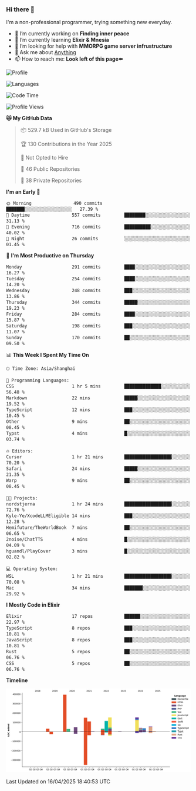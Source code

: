 ### Hi there 👋

I'm a non-professional programmer, trying something new everyday.

<!--
**dyzdyz010/dyzdyz010** is a ✨ _special_ ✨ repository because its `README.md` (this file) appears on your GitHub profile.
-->

- 🔭 I’m currently working on **Finding inner peace**
- 🌱 I’m currently learning **Elixir & Mnesia**
- 🤔 I’m looking for help with **MMORPG game server infrustructure**
- 💬 Ask me about [Anything](https://github.com/dyzdyz010/dyzdyz010/issues)
- 📫 How to reach me: **Look left of this page⬅️**

<!-- - 👯 I’m looking to collaborate on
- 😄 Pronouns: ...
- ⚡ Fun fact: ...
 -->
 
![Profile](https://github-readme-stats.vercel.app/api?username=dyzdyz010&count_private=true&show_icons=true&theme=dracula)

![Languages](https://github-readme-stats.vercel.app/api/top-langs/?username=dyzdyz010&layout=compact&theme=dracula)

<!--START_SECTION:waka-->
![Code Time](http://img.shields.io/badge/Code%20Time-1%2C933%20hrs%2045%20mins-blue)

![Profile Views](http://img.shields.io/badge/Profile%20Views-0-blue)

**🐱 My GitHub Data** 

> 📦 529.7 kB Used in GitHub's Storage 
 > 
> 🏆 130 Contributions in the Year 2025
 > 
> 🚫 Not Opted to Hire
 > 
> 📜 46 Public Repositories 
 > 
> 🔑 38 Private Repositories 
 > 
**I'm an Early 🐤** 

```text
🌞 Morning                490 commits         ███████░░░░░░░░░░░░░░░░░░   27.39 % 
🌆 Daytime                557 commits         ████████░░░░░░░░░░░░░░░░░   31.13 % 
🌃 Evening                716 commits         ██████████░░░░░░░░░░░░░░░   40.02 % 
🌙 Night                  26 commits          ░░░░░░░░░░░░░░░░░░░░░░░░░   01.45 % 
```
📅 **I'm Most Productive on Thursday** 

```text
Monday                   291 commits         ████░░░░░░░░░░░░░░░░░░░░░   16.27 % 
Tuesday                  254 commits         ████░░░░░░░░░░░░░░░░░░░░░   14.20 % 
Wednesday                248 commits         ███░░░░░░░░░░░░░░░░░░░░░░   13.86 % 
Thursday                 344 commits         █████░░░░░░░░░░░░░░░░░░░░   19.23 % 
Friday                   284 commits         ████░░░░░░░░░░░░░░░░░░░░░   15.87 % 
Saturday                 198 commits         ███░░░░░░░░░░░░░░░░░░░░░░   11.07 % 
Sunday                   170 commits         ██░░░░░░░░░░░░░░░░░░░░░░░   09.50 % 
```


📊 **This Week I Spent My Time On** 

```text
🕑︎ Time Zone: Asia/Shanghai

💬 Programming Languages: 
CSS                      1 hr 5 mins         ██████████████░░░░░░░░░░░   56.48 % 
Markdown                 22 mins             █████░░░░░░░░░░░░░░░░░░░░   19.52 % 
TypeScript               12 mins             ███░░░░░░░░░░░░░░░░░░░░░░   10.45 % 
Other                    9 mins              ██░░░░░░░░░░░░░░░░░░░░░░░   08.45 % 
Typst                    4 mins              █░░░░░░░░░░░░░░░░░░░░░░░░   03.74 % 

🔥 Editors: 
Cursor                   1 hr 21 mins        ██████████████████░░░░░░░   70.20 % 
Safari                   24 mins             █████░░░░░░░░░░░░░░░░░░░░   21.35 % 
Warp                     9 mins              ██░░░░░░░░░░░░░░░░░░░░░░░   08.45 % 

🐱‍💻 Projects: 
nordstjerna              1 hr 24 mins        ██████████████████░░░░░░░   72.76 % 
Kyle-Ye/XcodeLLMEligible 14 mins             ███░░░░░░░░░░░░░░░░░░░░░░   12.28 % 
Hemifuture/TheWorldBook  7 mins              ██░░░░░░░░░░░░░░░░░░░░░░░   06.65 % 
2noise/ChatTTS           4 mins              █░░░░░░░░░░░░░░░░░░░░░░░░   04.09 % 
hguandl/PlayCover        3 mins              █░░░░░░░░░░░░░░░░░░░░░░░░   02.82 % 

💻 Operating System: 
WSL                      1 hr 21 mins        ██████████████████░░░░░░░   70.08 % 
Mac                      34 mins             ███████░░░░░░░░░░░░░░░░░░   29.92 % 
```

**I Mostly Code in Elixir** 

```text
Elixir                   17 repos            ██████░░░░░░░░░░░░░░░░░░░   22.97 % 
TypeScript               8 repos             ███░░░░░░░░░░░░░░░░░░░░░░   10.81 % 
JavaScript               8 repos             ███░░░░░░░░░░░░░░░░░░░░░░   10.81 % 
Rust                     5 repos             ██░░░░░░░░░░░░░░░░░░░░░░░   06.76 % 
CSS                      5 repos             ██░░░░░░░░░░░░░░░░░░░░░░░   06.76 % 
```



**Timeline**

![Lines of Code chart](https://raw.githubusercontent.com/dyzdyz010/dyzdyz010/master/assets/bar_graph.png)


 Last Updated on 16/04/2025 18:40:53 UTC
<!--END_SECTION:waka-->
